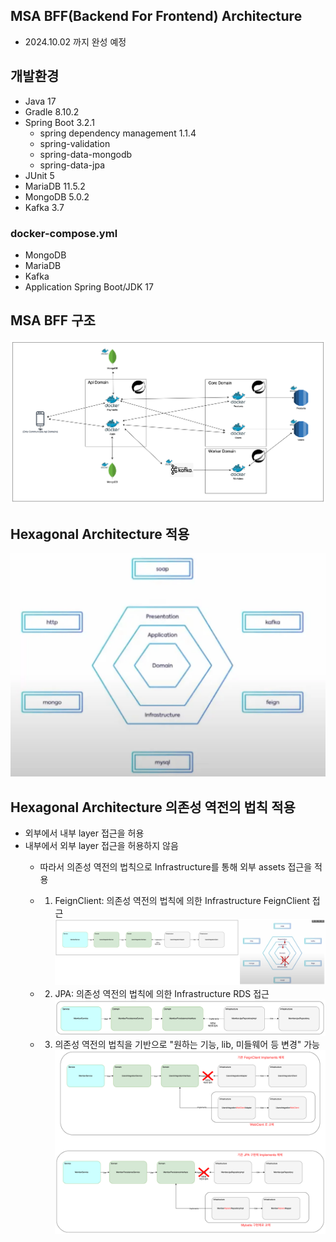 
## MSA BFF(Backend For Frontend) Architecture
- 2024.10.02 까지 완성 예정

## 개발환경

- Java 17
- Gradle 8.10.2
- Spring Boot 3.2.1
    - spring dependency management 1.1.4
    - spring-validation
    - spring-data-mongodb
    - spring-data-jpa
- JUnit 5
- MariaDB 11.5.2
- MongoDB 5.0.2
- Kafka 3.7

### docker-compose.yml
- MongoDB
- MariaDB
- Kafka
- Application Spring Boot/JDK 17

## MSA BFF 구조
  ![img.png](img/img-architecture.png)

## Hexagonal Architecture 적용
  ![img.png](img/img-clean-architecture.png)

## Hexagonal Architecture 의존성 역전의 법칙 적용
- 외부에서 내부 layer 접근을 허용
- 내부에서 외부 layer 접근을 허용하지 않음
  - 따라서 의존성 역전의 법칙으로 Infrastructure를 통해 외부 assets 접근을 적용
  - 1. FeignClient: 의존성 역전의 법칙에 의한 Infrastructure FeignClient 접근
  ![img.png](img/img-reverse-di.png)

  - 2. JPA: 의존성 역전의 법칙에 의한 Infrastructure RDS 접근
  ![img_1.png](img/img-reverse-di-rds.png)

  - 3. 의존성 역전의 법칙을 기반으로 "원하는 기능, lib, 미들웨어 등 변경" 가능
  ![img.png](img/img-change.png)
  











